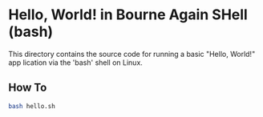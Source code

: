 # Hello, World! in Bourne Again SHell (bash)

This directory contains the source code for running a basic "Hello, World!" app lication via the 'bash' shell on Linux.  

How To
------

```sh
bash hello.sh
```
